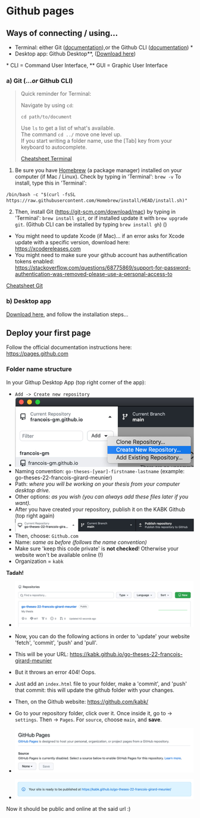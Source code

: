 # Github pages

## Ways of connecting / using...

- Terminal: either Git ([documentation](https://git-scm.com/download/mac)),or the Github CLI ([documentation](https://github.com/cli/cli)) *
- Desktop app: Github Desktop**, ([Download here](https://desktop.github.com))

\* CLI = Command User Interface, ** GUI = Graphic User Interface

### a) Git (...*or* Github CLI)

> Quick reminder for Terminal:
> 
> Navigate by using `cd`:
> ```
> cd path/to/document
> ```
> 
> Use `ls` to get a list of what's available.<br> 
> The command `cd ../` move one level up.<br>
> If you start writing a folder name, use the [Tab] key from your keyboard to autocomplete.
> 
> [Cheatsheet Terminal](https://github.com/0nn0/terminal-mac-cheatsheet#english-version)

1. Be sure you have [Homebrew](https://brew.sh) (a package manager) installed on your computer (if Mac / Linux). Check by typing in 'Terminal': `brew -v` To install, type this in 'Terminal':

```
/bin/bash -c "$(curl -fsSL https://raw.githubusercontent.com/Homebrew/install/HEAD/install.sh)"
```

2. Then, install Git (https://git-scm.com/download/mac) by typing in 'Terminal': `brew install git`, or if installed update it with `brew upgrade git`. (Github CLI can be installed by typing `brew install gh`) ()

- You might need to update Xcode (if Mac)... if an error asks for Xcode update with a specific version, download here: https://xcodereleases.com
- You might need to make sure your github account has authentification tokens enabled: https://stackoverflow.com/questions/68775869/support-for-password-authentication-was-removed-please-use-a-personal-access-to

[Cheatsheet Git](https://github.com/0nn0/git-basics-cheatsheet)

### b) Desktop app

[Download here](https://desktop.github.com), and follow the installation steps...

## Deploy your first page

Follow the official documentation instructions here: https://pages.github.com

### Folder name structure

In your Githup Desktop App (top right corner of the app):
- `Add -> Create new repository`
- ![Step 1](step-1.jpg)
- Naming convention: `go-theses-[year]-firstname-lastname` (example: go-theses-22-francois-girard-meunier)
- Path: *where you will be working on your thesis from your computer desktop drive.*
- Other options: *as you wish (you can always add these files later if you want).*
- After you have created your repository, publish it on the KABK Github (top right again)
- ![Step 2](step-2.jpg)
- Then, choose: `Github.com`
- Name: *same as before (follows the name convention)*
- Make sure 'keep this code private' is **not checked**! Otherwise your website won't be available online (!)
- Organization = `kabk`

**Tadah!**

- ![Step 3](step-3.jpg)

- Now, you can do the following actions in order to 'update' your website 'fetch', 'commit', 'push' and 'pull'.
- This will be your URL: https://kabk.github.io/go-theses-22-francois-girard-meunier
- But it throws an error 404! Oops.
- Just add an `index.html` file to your folder, make a 'commit', and 'push' that commit: this will update the github folder with your changes.
- Then, on the Github website: https://github.com/kabk/
- Go to your repository folder, click over it. Once inside it, go to -> `settings`. Then -> `Pages`. For `source`, choose `main`, and **save**.
- ![Step 4](step-4.jpg)
- ![Step 5](step-5.jpg)

Now it should be public and online at the said url :)




